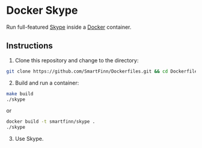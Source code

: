 Docker Skype
============

Run full-featured [Skype](http://www.skype.com) inside a [Docker](http://www.docker.com) container.

Instructions
------------

1. Clone this repository and change to the directory:
  ```sh
  git clone https://github.com/SmartFinn/Dockerfiles.git && cd Dockerfiles/skype
  ```

2. Build and run a container:
  ```sh
  make build
  ./skype
  ```
  or
  ```sh
  docker build -t smartfinn/skype .
  ./skype
  ```

3. Use Skype.
